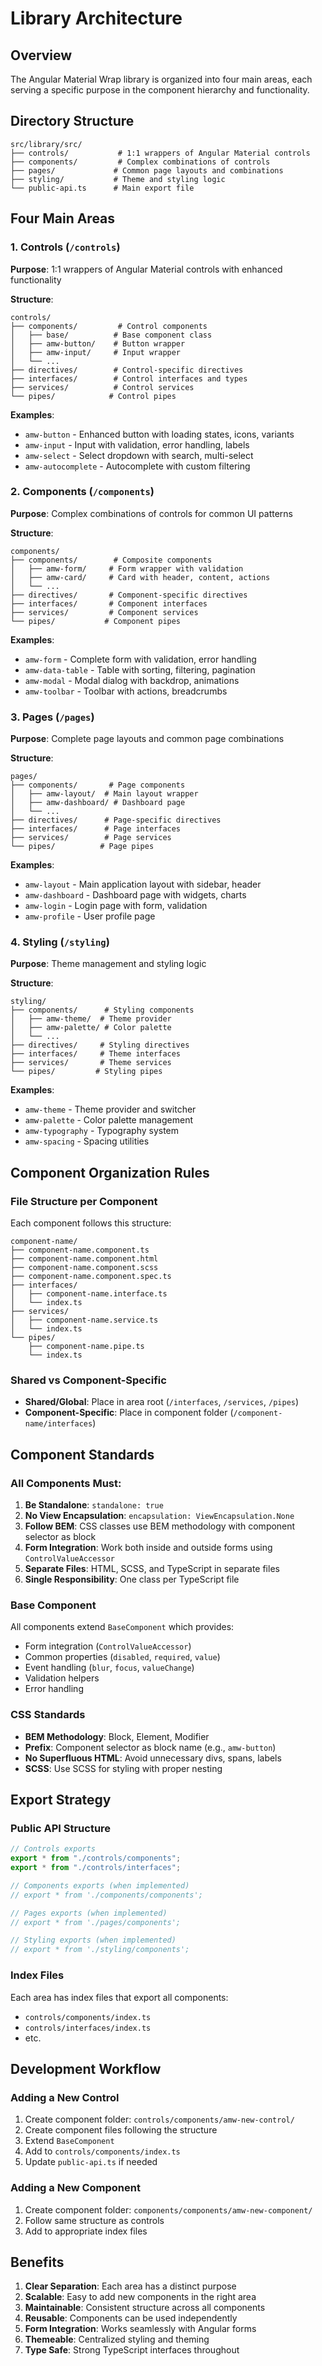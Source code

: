 # Library Architecture

## Overview

The Angular Material Wrap library is organized into four main areas, each serving a specific purpose in the component hierarchy and functionality.

## Directory Structure

```
src/library/src/
├── controls/           # 1:1 wrappers of Angular Material controls
├── components/         # Complex combinations of controls
├── pages/             # Common page layouts and combinations
├── styling/           # Theme and styling logic
└── public-api.ts      # Main export file
```

## Four Main Areas

### 1. Controls (`/controls`)

**Purpose**: 1:1 wrappers of Angular Material controls with enhanced functionality

**Structure**:

```
controls/
├── components/         # Control components
│   ├── base/          # Base component class
│   ├── amw-button/    # Button wrapper
│   ├── amw-input/     # Input wrapper
│   └── ...
├── directives/        # Control-specific directives
├── interfaces/        # Control interfaces and types
├── services/          # Control services
└── pipes/            # Control pipes
```

**Examples**:

- `amw-button` - Enhanced button with loading states, icons, variants
- `amw-input` - Input with validation, error handling, labels
- `amw-select` - Select dropdown with search, multi-select
- `amw-autocomplete` - Autocomplete with custom filtering

### 2. Components (`/components`)

**Purpose**: Complex combinations of controls for common UI patterns

**Structure**:

```
components/
├── components/        # Composite components
│   ├── amw-form/     # Form wrapper with validation
│   ├── amw-card/     # Card with header, content, actions
│   └── ...
├── directives/       # Component-specific directives
├── interfaces/       # Component interfaces
├── services/         # Component services
└── pipes/           # Component pipes
```

**Examples**:

- `amw-form` - Complete form with validation, error handling
- `amw-data-table` - Table with sorting, filtering, pagination
- `amw-modal` - Modal dialog with backdrop, animations
- `amw-toolbar` - Toolbar with actions, breadcrumbs

### 3. Pages (`/pages`)

**Purpose**: Complete page layouts and common page combinations

**Structure**:

```
pages/
├── components/       # Page components
│   ├── amw-layout/  # Main layout wrapper
│   ├── amw-dashboard/ # Dashboard page
│   └── ...
├── directives/      # Page-specific directives
├── interfaces/      # Page interfaces
├── services/        # Page services
└── pipes/          # Page pipes
```

**Examples**:

- `amw-layout` - Main application layout with sidebar, header
- `amw-dashboard` - Dashboard page with widgets, charts
- `amw-login` - Login page with form, validation
- `amw-profile` - User profile page

### 4. Styling (`/styling`)

**Purpose**: Theme management and styling logic

**Structure**:

```
styling/
├── components/      # Styling components
│   ├── amw-theme/  # Theme provider
│   ├── amw-palette/ # Color palette
│   └── ...
├── directives/     # Styling directives
├── interfaces/     # Theme interfaces
├── services/       # Theme services
└── pipes/         # Styling pipes
```

**Examples**:

- `amw-theme` - Theme provider and switcher
- `amw-palette` - Color palette management
- `amw-typography` - Typography system
- `amw-spacing` - Spacing utilities

## Component Organization Rules

### File Structure per Component

Each component follows this structure:

```
component-name/
├── component-name.component.ts
├── component-name.component.html
├── component-name.component.scss
├── component-name.component.spec.ts
├── interfaces/
│   ├── component-name.interface.ts
│   └── index.ts
├── services/
│   ├── component-name.service.ts
│   └── index.ts
└── pipes/
    ├── component-name.pipe.ts
    └── index.ts
```

### Shared vs Component-Specific

- **Shared/Global**: Place in area root (`/interfaces`, `/services`, `/pipes`)
- **Component-Specific**: Place in component folder (`/component-name/interfaces`)

## Component Standards

### All Components Must:

1. **Be Standalone**: `standalone: true`
2. **No View Encapsulation**: `encapsulation: ViewEncapsulation.None`
3. **Follow BEM**: CSS classes use BEM methodology with component selector as block
4. **Form Integration**: Work both inside and outside forms using `ControlValueAccessor`
5. **Separate Files**: HTML, SCSS, and TypeScript in separate files
6. **Single Responsibility**: One class per TypeScript file

### Base Component

All components extend `BaseComponent` which provides:

- Form integration (`ControlValueAccessor`)
- Common properties (`disabled`, `required`, `value`)
- Event handling (`blur`, `focus`, `valueChange`)
- Validation helpers
- Error handling

### CSS Standards

- **BEM Methodology**: Block, Element, Modifier
- **Prefix**: Component selector as block name (e.g., `amw-button`)
- **No Superfluous HTML**: Avoid unnecessary divs, spans, labels
- **SCSS**: Use SCSS for styling with proper nesting

## Export Strategy

### Public API Structure

```typescript
// Controls exports
export * from "./controls/components";
export * from "./controls/interfaces";

// Components exports (when implemented)
// export * from './components/components';

// Pages exports (when implemented)
// export * from './pages/components';

// Styling exports (when implemented)
// export * from './styling/components';
```

### Index Files

Each area has index files that export all components:

- `controls/components/index.ts`
- `controls/interfaces/index.ts`
- etc.

## Development Workflow

### Adding a New Control

1. Create component folder: `controls/components/amw-new-control/`
2. Create component files following the structure
3. Extend `BaseComponent`
4. Add to `controls/components/index.ts`
5. Update `public-api.ts` if needed

### Adding a New Component

1. Create component folder: `components/components/amw-new-component/`
2. Follow same structure as controls
3. Add to appropriate index files

## Benefits

1. **Clear Separation**: Each area has a distinct purpose
2. **Scalable**: Easy to add new components in the right area
3. **Maintainable**: Consistent structure across all components
4. **Reusable**: Components can be used independently
5. **Form Integration**: Works seamlessly with Angular forms
6. **Themeable**: Centralized styling and theming
7. **Type Safe**: Strong TypeScript interfaces throughout
